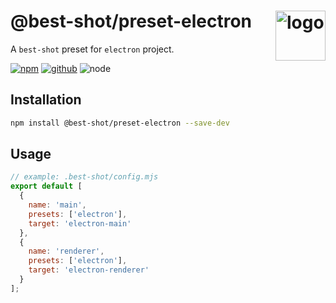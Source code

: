 # @best-shot/preset-electron <img src="https://cdn.jsdelivr.net/gh/best-shot/best-shot/packages/core/logo.svg" alt="logo" height="80" align="right">

A `best-shot` preset for `electron` project.

[![npm][npm-badge]][npm-url]
[![github][github-badge]][github-url]
![node][node-badge]

[npm-url]: https://www.npmjs.com/package/@best-shot/preset-electron
[npm-badge]: https://img.shields.io/npm/v/@best-shot/preset-electron.svg?style=flat-square&logo=npm
[github-url]: https://github.com/best-shot/best-shot/tree/master/packages/preset-electron
[github-badge]: https://img.shields.io/npm/l/@best-shot/preset-electron.svg?style=flat-square&colorB=blue&logo=github
[node-badge]: https://img.shields.io/node/v/@best-shot/preset-electron.svg?style=flat-square&colorB=green&logo=node.js

## Installation

```bash
npm install @best-shot/preset-electron --save-dev
```

## Usage

```mjs
// example: .best-shot/config.mjs
export default [
  {
    name: 'main',
    presets: ['electron'],
    target: 'electron-main'
  },
  {
    name: 'renderer',
    presets: ['electron'],
    target: 'electron-renderer'
  }
];
```
